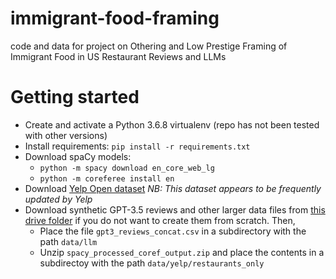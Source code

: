 # immigrant-food-framing
code and data for project on Othering and Low Prestige Framing of Immigrant Food in US Restaurant Reviews and LLMs

# Getting started
- Create and activate a Python 3.6.8 virtualenv (repo has not been tested with other versions)
- Install requirements: `pip install -r requirements.txt`
- Download spaCy models:
	- `python -m spacy download en_core_web_lg`
	- `python -m coreferee install en`
- Download [Yelp Open dataset](https://www.yelp.com/dataset) *NB: This dataset appears to be frequently updated by Yelp*
- Download synthetic GPT-3.5 reviews and other larger data files from [this drive folder](https://drive.google.com/drive/folders/1HkQxVasiLBcW-VNtpOapKZ_8xdP-mpdm?usp=sharing) if you do not want to create them from scratch. Then,
    - Place the file `gpt3_reviews_concat.csv` in a subdirectory with the path `data/llm` 
    - Unzip `spacy_processed_coref_output.zip` and place the contents in a subdirectoy with the path `data/yelp/restaurants_only`
